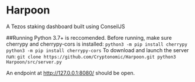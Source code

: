 # Harpoon
A Tezos staking dashboard built using ConseilJS

##Running
Python 3.7+ is reccomended. Before running, make sure cherrypy and cherrypy-cors is installed:
`python3 -m pip install cherrypy
python3 -m pip install cherrypy-cors`
To download and launch the server run:
`git clone https://github.com/Cryptonomic/Harpoon.git
python3 Harpoon/src/server.py`

An endpoint at http://127.0.0.1:8080/ should be open.


